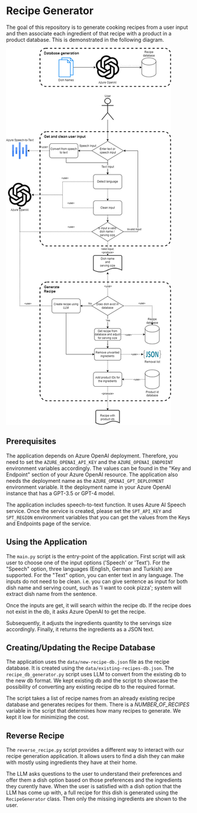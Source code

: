 # Recipe Generator
The goal of this repository is to generate cooking recipes from a user input and then associate each ingredient of that
recipe with a product in a product database. This is demonstrated in the following diagram.

![recipe_generator](images/recipe_generator.drawio.png)

## Prerequisites
The application depends on Azure OpenAI deployment. Therefore, you need to set the `AZURE_OPENAI_API_KEY` and the
`AZURE_OPENAI_ENDPOINT` environment variables accordingly. The values can be found in the "Key and Endpoint" section
of your Azure OpenAI resource.
The application also needs the deployment name as the `AZURE_OPENAI_GPT_DEPLOYMENT` environment variable. It the deployment
name in your Azure OpenAI instance that has a GPT-3.5 or GPT-4 model.

The application includes speech-to-text function. It uses Azure AI Speech service. Once the service is created, please 
set the `SPT_API_KEY` and `SPT_REGION` environment variables that you can get the values from the Keys and Endpoints page
of the service.

## Using the Application
The `main.py` script is the entry-point of the application. 
First script will ask user to choose one of the input options ('Speech' or 'Text'). 
For the "Speech" option, three languages (English, German and Turkish) are supported. 
For the "Text" option, you can enter text in any language. 
The inputs do not need to be clean. i.e. you can give sentence as input for both dish name and serving count, 
such as 'I want to cook pizza'; system will extract dish name from the sentence.

Once the inputs are get, it will search within the recipe db. If the recipe does not exist in the db, it asks Azure OpenAI
to get the recipe. 

Subsequently, it adjusts the ingredients quantity to the servings size accordingly. Finally, it returns the ingredients as
a JSON text.

## Creating/Updating the Recipe Database
The application uses the `data/new-recipe-db.json` file as the recipe database. It is created using the `data/existing-recipes-db.json`.
The `recipe_db_generator.py` script uses LLM to convert from the existing db to the new db format.
We kept existing db and the script to showcase the possibility of converting any existing recipe db to the required format.

The script takes a list of recipe names from an already existing recipe database and generates recipes for them.
There is a *NUMBER_OF_RECIPES* variable in the script that determines how many recipes to generate. We kept it low for
minimizing the cost.

## Reverse Recipe
The `reverse_recipe.py` script provides a different way to interact with our recipe generation application. It allows users to find a dish they can make with mostly using ingredients they have at their home.

The LLM asks questions to the user to understand their preferences and offer them a dish option based on those preferences and the ingredients they curently have. When the user is satisfied with a dish option that the LLM has come up with, a full recipe for this dish is generated using the `RecipeGenerator` class. Then only the missing ingredients are shown to the user.